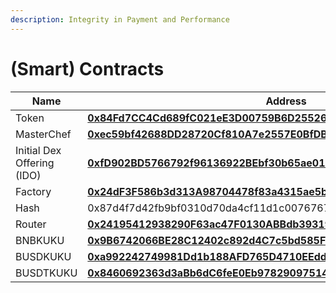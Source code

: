 ```yaml
---
description: Integrity in Payment and Performance
---
```


# (Smart) Contracts

| Name                       | Address                                                                                                                               |
| -------------------------- | ------------------------------------------------------------------------------------------------------------------------------------- |
| Token                      | ****[**0x84Fd7CC4Cd689fC021eE3D00759B6D255269D538**](https://bscscan.com/address/0x84Fd7CC4Cd689fC021eE3D00759B6D255269D538#code)**** |
| MasterChef                 | ****[**0xec59bf42688DD28720Cf810A7e2557E0BfDBa6A6**](https://bscscan.com/address/0xec59bf42688DD28720Cf810A7e2557E0BfDBa6A6#code)**** |
| Initial Dex Offering (IDO) | ****[**0xfD902BD5766792f96136922BEbf30b65ae01Bb30**](https://bscscan.com/address/0xfD902BD5766792f96136922BEbf30b65ae01Bb30#code)**** |
| Factory                    | ****[**0x24dF3F586b3d313A98704478f83a4315ae5b19A9**](https://bscscan.com/address/0x24dF3F586b3d313A98704478f83a4315ae5b19A9#code)**** |
| Hash                       | 0x87d4f7d42fb9bf0310d70da4cf11d1c0076767069bd55ebdfa55de5ff5003a71                                                                    |
| Router                     | ****[**0x24195412938290F63ac47F0130ABBdb39319168a**](https://bscscan.com/address/0x24195412938290F63ac47F0130ABBdb39319168a#code)**** |
| BNBKUKU                    | ****[**0x9B6742066BE28C12402c892d4C7c5bd585F14Ddd**](https://bscscan.com/address/0x9B6742066BE28C12402c892d4C7c5bd585F14Ddd#code)**** |
| BUSDKUKU                   | ****[**0xa992242749981Dd1b188AFD765D4710EEddA136e**](https://bscscan.com/address/0xa992242749981Dd1b188AFD765D4710EEddA136e#code)**** |
| BUSDTKUKU                  | ****[**0x8460692363d3aBb6dC6feE0Eb9782909751402d6**](https://bscscan.com/address/0x8460692363d3aBb6dC6feE0Eb9782909751402d6#code)**** |
